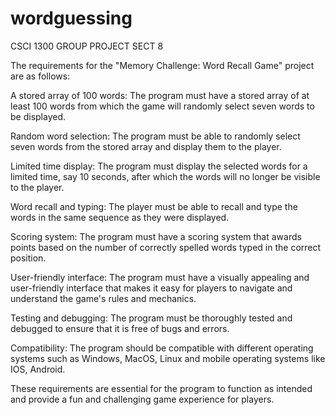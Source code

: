# wordguessing
CSCI 1300 GROUP PROJECT SECT 8


The requirements for the "Memory Challenge: Word Recall Game" project are as follows:

A stored array of 100 words: The program must have a stored array of at least 100 words from which the game will randomly select seven words to be displayed.

Random word selection: The program must be able to randomly select seven words from the stored array and display them to the player.

Limited time display: The program must display the selected words for a limited time, say 10 seconds, after which the words will no longer be visible to the player.

Word recall and typing: The player must be able to recall and type the words in the same sequence as they were displayed.

Scoring system: The program must have a scoring system that awards points based on the number of correctly spelled words typed in the correct position.

User-friendly interface: The program must have a visually appealing and user-friendly interface that makes it easy for players to navigate and understand the game's rules and mechanics.

Testing and debugging: The program must be thoroughly tested and debugged to ensure that it is free of bugs and errors.

Compatibility: The program should be compatible with different operating systems such as Windows, MacOS, Linux and mobile operating systems like IOS, Android.

These requirements are essential for the program to function as intended and provide a fun and challenging game experience for players.
